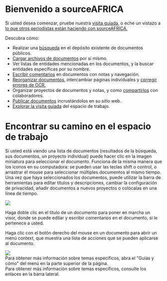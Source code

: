 # Bienvenido a sourceAFRICA

Si usted desea comenzar, pruebe nuestra [visita guiada](/help/tour), o eche un vistazo a [lo que otros periodistas están haciendo con sourceAFRICA.](/help/tour)

Descubra cómo:

 * Realizar una [búsqueda](/help/searching) en el depósito existente de documentos públicos.
 * [Cargar archivos de documentos](/help/uploading) por sí mismo.
 * Ver listas de entidades mencionadas en los documentos, y la buscar entidades específicas por su nombre.
 * [Escribir comentarios](/help/notes) en documentos con notas y navegación.
 * [Reorganizar documentos](/help/modification), intercambiar páginas individuales y [corregir errores de OCR.](/help/modification)
 * Organizar proyectos de documentos y notas, y  como [compartirlos](/help/collaboration) con colaboradores.
 * [Publicar documentos](/help/publishing) incrustándolos en su sitio web.
 * [Explorar la visita guiada](/help/tour) del espacio de trabajo.

# Encontrar su camino en el espacio de trabajo

Si usted está viendo una lista de documentos (resultados de la búsqueda, sus documentos, un proyecto individual) puede hacer clic en la imagen miniatura para seleccionar el documento. Funciona de la misma manera que los iconos en su computadora: se pueden usar las teclas shift o control, o  arrastrar el mouse para seleccionar múltiples documentos al mismo tiempo. Una vez que haya seleccionados los documentos, puede utilizar la barra de herramientas para editar títulos y descripciones, cambiar la configuración de privacidad, añadir documentos a nuevos proyectos o colócalas en una línea de tiempo.

<img src="/images/help/drag_select.png" class="full_line" />

Haga doble clic en el título de un documento para poner en marcha un visor, donde se puede editar y escribir comentarios en el documento, si le pertenece a usted.

Haga clic con el botón derecho del mouse en un documento para abrir un menú context, que muestra una lista de acciones que se pueden aplicarse al documento.

<img src="/images/help/context_menu.png" class="full_line" />

<div class="ajax_only">
Para obtener más información sobre temas específicos, abra el "Guías y cómo" del menú en la parte superior de la página.
</div>
<div class="static_only">
Para obtener más información sobre temas específicos, consulte los enlaces en la barra lateral.
</div>
